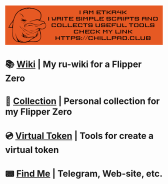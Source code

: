 ![readme-pic](/readme-picture.JPG)
# 📚 [Wiki](https://flipper.chillpad.club) | My ru-wiki for a Flipper Zero
# 🐬 [Collection](https://github.com/etkr4k/flipper-collection) | Personal collection for my Flipper Zero
# 💿 [Virtual Token](https://github.com/etkr4k/virtual-token) | Tools for create a virtual token
# 📟 [Find Me](https://chillpad.club/) | Telegram, Web-site, etc.

<!---
etkr4k/etkr4k is a ✨ special ✨ repository because its `README.md` (this file) appears on your GitHub profile.
You can click the Preview link to take a look at your changes.
--->

